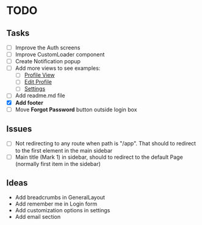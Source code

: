 # TODO
## Tasks
- [ ] Improve the Auth screens  
- [ ] Improve CustomLoader component
- [ ] Create Notification popup
- [ ] Add more views to see examples:
  - [ ] [Profile View](https://cdn.dribbble.com/users/1587986/screenshots/4883893/profile_screen_of_elearning_platform.png)
  - [ ] [Edit Profile](https://www.behance.net/gallery/88920497/Design-Dashboard-Profile-Page-Travel-Agency)
  - [ ] [Settings](https://i.pinimg.com/originals/83/14/16/831416b781f779ddf60f1724c9885fdd.png)
- [ ] Add readme.md file
- [x] __Add footer__
- [ ] Move **Forgot Password** button outside login box

## Issues
 - [ ] Not redirecting to any route when path is "/app". That should to redirect to the first element in the main sidebar 
 - [ ] Main title (Mark 1) in sidebar, should to redirect to the default Page (normally first item in the sidebar)

 ## Ideas
  - Add breadcrumbs in GeneralLayout
  - Add remember me in Login form
  - Add customization options in settings
  - Add email section
